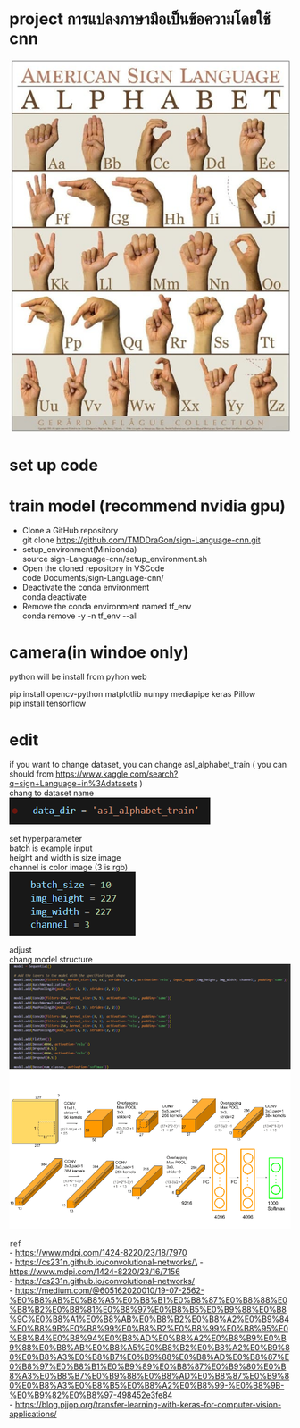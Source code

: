 # project การแปลงภาษามือเป็นข้อความโดยใช้ cnn
![Alt text](image/ASL_Alphabet.jpg)

# set up code
# train model (recommend nvidia gpu)
- Clone a GitHub repository \
git clone https://github.com/TMDDraGon/sign-Language-cnn.git
- setup_environment(Miniconda) \
source sign-Language-cnn/setup_environment.sh
- Open the cloned repository in VSCode \
code Documents/sign-Language-cnn/
- Deactivate the conda environment \
conda deactivate
- Remove the conda environment named tf_env \
conda remove -y -n tf_env --all
# camera(in windoe only)
python will be install from pyhon web

pip install opencv-python matplotlib numpy mediapipe keras Pillow \
pip install tensorflow

# edit 
if you want to change dataset, you can change asl_alphabet_train ( you can should from https://www.kaggle.com/search?q=sign+Language+in%3Adatasets )\
chang to dataset name \
![Alt text](image/รูปภาพ1.png)

set hyperparameter \
batch is example input \
height and width is size image \
channel is color image (3 is rgb)\
![Alt text](image/รูปภาพ4.png)

adjust\
chang model structure \
![Alt text](image/รูปภาพ3.png)
![Alt text](image/model.png)

`ref`\
    - https://www.mdpi.com/1424-8220/23/18/7970 \
    - https://cs231n.github.io/convolutional-networks/\
    - https://www.mdpi.com/1424-8220/23/16/7156 \
    - https://cs231n.github.io/convolutional-networks/ \
    - https://medium.com/@605162020010/19-07-2562-%E0%B8%AB%E0%B8%A5%E0%B8%B1%E0%B8%87%E0%B8%88%E0%B8%B2%E0%B8%81%E0%B8%97%E0%B8%B5%E0%B9%88%E0%B8%9C%E0%B8%A1%E0%B8%AB%E0%B8%B2%E0%B8%A2%E0%B9%84%E0%B8%9B%E0%B8%99%E0%B8%B2%E0%B8%99%E0%B8%95%E0%B8%B4%E0%B8%94%E0%B8%AD%E0%B8%A2%E0%B8%B9%E0%B9%88%E0%B8%AB%E0%B8%A5%E0%B8%B2%E0%B8%A2%E0%B9%80%E0%B8%A3%E0%B8%B7%E0%B9%88%E0%B8%AD%E0%B8%87%E0%B8%97%E0%B8%B1%E0%B9%89%E0%B8%87%E0%B9%80%E0%B8%A3%E0%B8%B7%E0%B9%88%E0%B8%AD%E0%B8%87%E0%B9%80%E0%B8%A3%E0%B8%B5%E0%B8%A2%E0%B8%99-%E0%B8%9B-%E0%B9%82%E0%B8%97-498452e3fe84 \
    - https://blog.pjjop.org/transfer-learning-with-keras-for-computer-vision-applications/